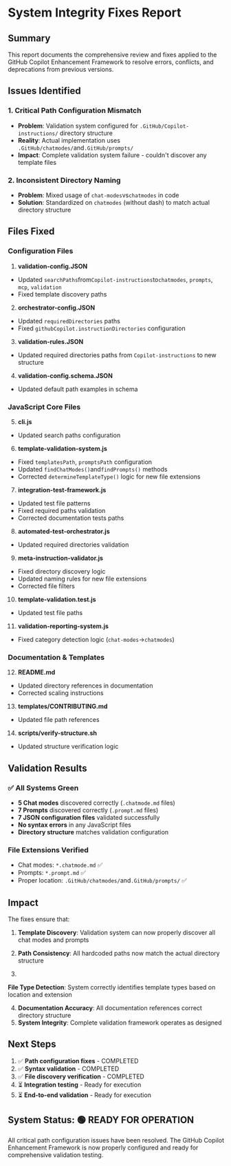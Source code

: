 # System Integrity Fixes Report

## Summary

This report documents the comprehensive review and fixes applied to the GitHub Copilot Enhancement Framework to resolve errors, conflicts, and deprecations from previous versions.

## Issues Identified

### 1. Critical Path Configuration Mismatch

- **Problem**: Validation system configured for `.GitHub/Copilot-instructions/` directory structure
- **Reality**: Actual implementation uses `.GitHub/chatmodes/`and`.GitHub/prompts/`
- **Impact**: Complete validation system failure - couldn't discover any template files

### 2. Inconsistent Directory Naming

- **Problem**: Mixed usage of `chat-modes`vs`chatmodes` in code
- **Solution**: Standardized on `chatmodes` (without dash) to match actual directory structure

## Files Fixed

### Configuration Files

1. **validation-config.JSON**
- Updated `searchPaths`from`Copilot-instructions`to`chatmodes`, `prompts`, `mcp`, `validation`
- Fixed template discovery paths
2. **orchestrator-config.JSON**
- Updated `requiredDirectories` paths
- Fixed `githubCopilot.instructionDirectories` configuration
3. **validation-rules.JSON**
- Updated required directories paths from `Copilot-instructions` to new structure
4. **validation-config.schema.JSON**
- Updated default path examples in schema

### JavaScript Core Files

5. **cli.js**
- Updated search paths configuration
6. **template-validation-system.js**
- Fixed `templatesPath`, `promptsPath` configuration
- Updated `findChatModes()`and`findPrompts()` methods
- Corrected `determineTemplateType()` logic for new file extensions
7. **integration-test-framework.js**
- Updated test file patterns
- Fixed required paths validation
- Corrected documentation tests paths
8. **automated-test-orchestrator.js**
- Updated required directories validation
9. **meta-instruction-validator.js**
- Fixed directory discovery logic
- Updated naming rules for new file extensions
- Corrected file filters
10. **template-validation.test.js**
- Updated test file paths
11. **validation-reporting-system.js**
- Fixed category detection logic (`chat-modes`→`chatmodes`)

### Documentation & Templates

12. **README.md**
- Updated directory references in documentation
- Corrected scaling instructions
13. **templates/CONTRIBUTING.md**
- Updated file path references
14. **scripts/verify-structure.sh**
- Updated structure verification logic

## Validation Results

### ✅ All Systems Green

- **5 Chat modes** discovered correctly (`.chatmode.md` files)
- **7 Prompts** discovered correctly (`.prompt.md` files)
- **7 JSON configuration files** validated successfully
- **No syntax errors** in any JavaScript files
- **Directory structure** matches validation configuration

### File Extensions Verified

- Chat modes: `*.chatmode.md` ✅
- Prompts: `*.prompt.md` ✅
- Proper location: `.GitHub/chatmodes/`and`.GitHub/prompts/` ✅

## Impact

The fixes ensure that:

1. **Template Discovery**: Validation system can now properly discover all chat modes and prompts
2. **Path Consistency**: All hardcoded paths now match the actual directory structure

3.
**File Type Detection**: System correctly identifies template types based on location and extension

4. **Documentation Accuracy**: All documentation references correct directory structure
5. **System Integrity**: Complete validation framework operates as designed

## Next Steps

1. ✅ **Path configuration fixes** - COMPLETED
2. ✅ **Syntax validation** - COMPLETED
3. ✅ **File discovery verification** - COMPLETED
4. ⏳ **Integration testing** - Ready for execution
5. ⏳ **End-to-end validation** - Ready for execution

## System Status: 🟢 READY FOR OPERATION

All critical path configuration issues have been resolved.
The GitHub Copilot Enhancement Framework is now properly configured and ready for comprehensive validation testing.
